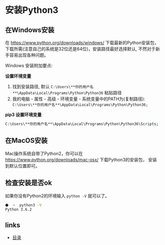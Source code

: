 # 安装Python3

## 在Windows安装

在 https://www.python.org/downloads/windows/ 下载最新的Python安装包，
下载所需(注意自己的系统是32位还是64位)，安装路径最好选择默认, 不然对于新手容易出现各种问题。

Windows 安装附加要点:

**设置环境变量**

1. 找到安装路径, 默认 `C:\Users\**你的用户名**\AppData\Local\Programs\Python\Python36` 粘贴路径
2. 我的电脑 - 属性 - 高级 - 环境变量 - 系统变量中的PATH为(复制路径): `C:\Users\**你的用户名**\AppData\Local\Programs\Python\Python36;`

**pip3 设置环境变量**

```bash
C:\Users\**你的用户名**\AppData\Local\Programs\Python\Python36\Scripts;
```

## 在MacOS安装

Mac操作系统自带了Python2，你可以在 https://www.python.org/downloads/mac-osx/ 下载Python3的安装包，
安装到默认位置即可。

## 检查安装是否ok

如果你没有Python2的环境输入 `python -V` 就可以了。

```bash
⬢  ~  python3 -V
Python 3.6.2
```

## links
   * [目录](<../README.md>)
